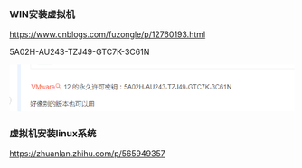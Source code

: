 ### WIN安装虚拟机

https://www.cnblogs.com/fuzongle/p/12760193.html

5A02H-AU243-TZJ49-GTC7K-3C61N

![image-20240311205220832](https://raw.githubusercontent.com/Eat-garlic/picture/master/CWZJ/image-20240311205220832.png)









### 虚拟机安装linux系统

https://zhuanlan.zhihu.com/p/565949357
